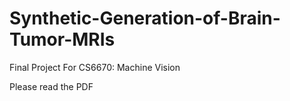# Synthetic-Generation-of-Brain-Tumor-MRIs
Final Project For CS6670: Machine Vision

Please read the PDF
